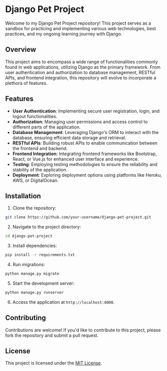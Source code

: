 # Django Pet Project

Welcome to my Django Pet Project repository! This project serves as a sandbox for practicing and implementing various web technologies, best practices, and my ongoing learning journey with Django.

## Overview

This project aims to encompass a wide range of functionalities commonly found in web applications, utilizing Django as the primary framework. From user authentication and authorization to database management, RESTful APIs, and frontend integration, this repository will evolve to incorporate a plethora of features.

## Features

- **User Authentication**: Implementing secure user registration, login, and logout functionalities.
- **Authorization**: Managing user permissions and access control to different parts of the application.
- **Database Management**: Leveraging Django's ORM to interact with the database, ensuring efficient data storage and retrieval.
- **RESTful APIs**: Building robust APIs to enable communication between the frontend and backend.
- **Frontend Integration**: Integrating frontend frameworks like Bootstrap, React, or Vue.js for enhanced user interface and experience.
- **Testing**: Employing testing methodologies to ensure the reliability and stability of the application.
- **Deployment**: Exploring deployment options using platforms like Heroku, AWS, or DigitalOcean.

## Installation

1. Clone the repository:

```bash
git clone https://github.com/your-username/django-pet-project.git
```

2. Navigate to the project directory:

```bash
cd django-pet-project
```

3. Install dependencies:

```bash
pip install -r requirements.txt
```

4. Run migrations:

```bash
python manage.py migrate
```

5. Start the development server:

```bash
python manage.py runserver
```

6. Access the application at `http://localhost:8000`.

## Contributing

Contributions are welcome! If you'd like to contribute to this project, please fork the repository and submit a pull request.

## License

This project is licensed under the [MIT License](LICENSE).
